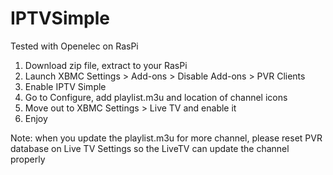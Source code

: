 IPTVSimple
==========
Tested with Openelec on RasPi
1. Download zip file, extract to your RasPi
2. Launch XBMC Settings > Add-ons > Disable Add-ons > PVR Clients
3. Enable IPTV Simple
4. Go to Configure, add playlist.m3u and location of channel icons
5. Move out to XBMC Settings > Live TV and enable it
6. Enjoy

Note: when you update the playlist.m3u for more channel, please reset PVR database on Live TV Settings so the LiveTV can update the channel properly
